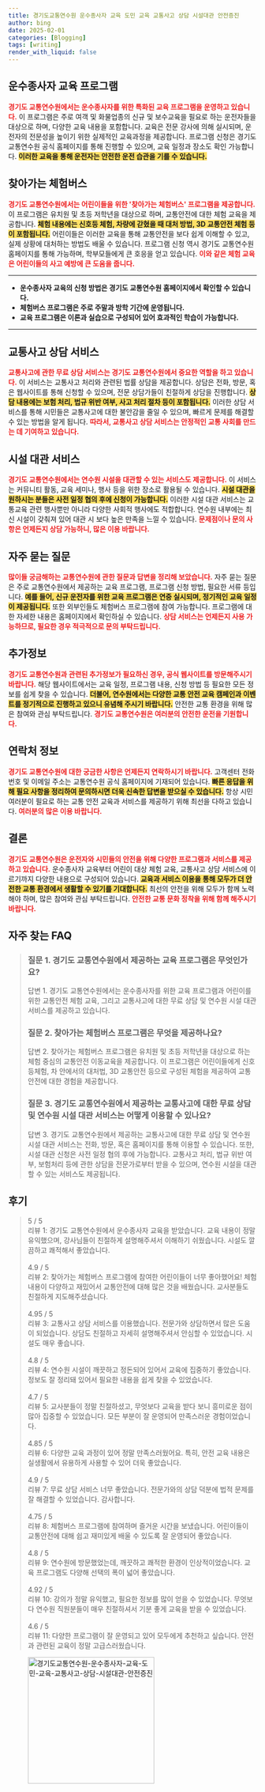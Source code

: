 ```yaml
---
title: 경기도교통연수원 운수종사자 교육 도민 교육 교통사고 상담 시설대관 안전증진
author: bing
date: 2025-02-01
categories: [Blogging]
tags: [writing]
render_with_liquid: false
---
```



<h2 id='운수종사자교육프로그램'>운수종사자 교육 프로그램</h2>

<p><b><span style="color: #ee2323;">경기도 교통연수원에서는 운수종사자를 위한 특화된 교육 프로그램을 운영하고 있습니다.</span></b> 이 프로그램은 주로 여객 및 화물업종의 신규 및 보수교육을 필요로 하는 운전자들을 대상으로 하며, 다양한 교육 내용을 포함합니다. 교육은 전문 강사에 의해 실시되며, 운전자의 전문성을 높이기 위한 실제적인 교육과정을 제공합니다. 프로그램 신청은 경기도 교통연수원 공식 홈페이지를 통해 진행할 수 있으며, 교육 일정과 장소도 확인 가능합니다. <b><span style="background-color: #ffe066;">이러한 교육을 통해 운전자는 안전한 운전 습관을 기를 수 있습니다.</span></b></p>

<h2 id='찾아가는체험버스'>찾아가는 체험버스</h2>

<p><b><span style="color: #ee2323;">경기도 교통연수원에서는 어린이들을 위한 '찾아가는 체험버스' 프로그램을 제공합니다.</span></b> 이 프로그램은 유치원 및 초등 저학년을 대상으로 하며, 교통안전에 대한 체험 교육을 제공합니다. <b><span style="background-color: #ffe066;">체험 내용에는 신호등 체험, 차량에 갇혔을 때 대처 방법, 3D 교통안전 체험 등이 포함됩니다.</span></b> 어린이들은 이러한 교육을 통해 교통안전을 보다 쉽게 이해할 수 있고, 실제 상황에 대처하는 방법도 배울 수 있습니다. 프로그램 신청 역시 경기도 교통연수원 홈페이지를 통해 가능하며, 학부모들에게 큰 호응을 얻고 있습니다. <b><span style="color: #ee2323;">이와 같은 체험 교육은 어린이들의 사고 예방에 큰 도움을 줍니다.</span></b></p>

<hr />

<ul>
    <li><b>운수종사자 교육의 신청 방법은 경기도 교통연수원 홈페이지에서 확인할 수 있습니다.</b></li>
    <li><b>체험버스 프로그램은 주로 주말과 방학 기간에 운영됩니다.</b></li>
    <li><b>교육 프로그램은 이론과 실습으로 구성되어 있어 효과적인 학습이 가능합니다.</b></li>
</ul>

<hr />

<h2 id='교통사고상담서비스'>교통사고 상담 서비스</h2>

<p><b><span style="color: #ee2323;">교통사고에 관한 무료 상담 서비스는 경기도 교통연수원에서 중요한 역할을 하고 있습니다.</span></b> 이 서비스는 교통사고 처리와 관련된 법률 상담을 제공합니다. 상담은 전화, 방문, 혹은 웹사이트를 통해 신청할 수 있으며, 전문 상담가들이 친절하게 상담을 진행합니다. <b><span style="background-color: #ffe066;">상담 내용에는 보험 처리, 법규 위반 여부, 사고 처리 절차 등이 포함됩니다.</span></b> 이러한 상담 서비스를 통해 시민들은 교통사고에 대한 불안감을 줄일 수 있으며, 빠르게 문제를 해결할 수 있는 방법을 알게 됩니다. <b><span style="color: #ee2323;">따라서, 교통사고 상담 서비스는 안정적인 교통 사회를 만드는 데 기여하고 있습니다.</span></b></p>

<h2 id='시설대관서비스'>시설 대관 서비스</h2>

<p><b><span style="color: #ee2323;">경기도 교통연수원에서는 연수원 시설을 대관할 수 있는 서비스도 제공합니다.</span></b> 이 서비스는 커뮤니티 활동, 교육 세미나, 행사 등을 위한 장소로 활용될 수 있습니다. <b><span style="background-color: #ffe066;">시설 대관을 원하시는 분들은 사전 일정 협의 후에 신청이 가능합니다.</span></b> 이러한 시설 대관 서비스는 교통교육 관련 행사뿐만 아니라 다양한 사회적 행사에도 적합합니다. 연수원 내부에는 최신 시설이 갖춰져 있어 대관 시 보다 높은 만족을 느낄 수 있습니다. <b><span style="color: #ee2323;">문제점이나 문의 사항은 언제든지 상담 가능하니, 많은 이용 바랍니다.</span></b></p>

<h2 id='자주묻는질문'>자주 묻는 질문</h2>

<p><b><span style="color: #ee2323;">많이들 궁금해하는 교통연수원에 관한 질문과 답변을 정리해 보았습니다.</span></b> 자주 묻는 질문은 주로 교통연수원에서 제공하는 교육 프로그램, 프로그램 신청 방법, 필요한 서류 등입니다. <b><span style="background-color: #ffe066;">예를 들어, 신규 운전자를 위한 교육 프로그램은 연중 실시되며, 정기적인 교육 일정이 제공됩니다.</span></b> 또한 외부인들도 체험버스 프로그램에 참여 가능합니다. 프로그램에 대한 자세한 내용은 홈페이지에서 확인하실 수 있습니다. <b><span style="color: #ee2323;">상담 서비스는 언제든지 사용 가능하므로, 필요한 경우 적극적으로 문의 부탁드립니다.</span></b></p>

<h2 id='추가정보'>추가정보</h2>

<p><b><span style="color: #ee2323;">경기도 교통연수원과 관련된 추가정보가 필요하신 경우, 공식 웹사이트를 방문해주시기 바랍니다.</span></b> 해당 웹사이트에서는 교육 일정, 프로그램 내용, 신청 방법 등 필요한 모든 정보를 쉽게 찾을 수 있습니다. <b><span style="background-color: #ffe066;">더불어, 연수원에서는 다양한 교통 안전 교육 캠페인과 이벤트를 정기적으로 진행하고 있으니 유념해 주시기 바랍니다.</span></b> 안전한 교통 환경을 위해 많은 참여와 관심 부탁드립니다. <b><span style="color: #ee2323;">경기도 교통연수원은 여러분의 안전한 운전을 기원합니다.</span></b></p>

<h2 id='연락처정보'>연락처 정보</h2>

<p><b><span style="color: #ee2323;">경기도 교통연수원에 대한 궁금한 사항은 언제든지 연락하시기 바랍니다.</span></b> 고객센터 전화번호 및 이메일 주소는 교통연수원 공식 홈페이지에 기재되어 있습니다. <b><span style="background-color: #ffe066;">빠른 응답을 위해 필요 사항을 정리하여 문의하시면 더욱 신속한 답변을 받으실 수 있습니다.</span></b> 항상 시민 여러분이 필요로 하는 교통 안전 교육과 서비스를 제공하기 위해 최선을 다하고 있습니다. <b><span style="color: #ee2323;">여러분의 많은 이용 바랍니다.</span></b></p>

<h2 id='결론'>결론</h2>

<p><b><span style="color: #ee2323;">경기도 교통연수원은 운전자와 시민들의 안전을 위해 다양한 프로그램과 서비스를 제공하고 있습니다.</span></b> 운수종사자 교육부터 어린이 대상 체험 교육, 교통사고 상담 서비스에 이르기까지 다양한 내용으로 구성되어 있습니다. <b><span style="background-color: #ffe066;">교육과 서비스 이용을 통해 모두가 더 안전한 교통 환경에서 생활할 수 있기를 기대합니다.</span></b> 최선의 안전을 위해 모두가 함께 노력해야 하며, 많은 참여와 관심 부탁드립니다. <b><span style="color: #ee2323;">안전한 교통 문화 정착을 위해 함께 해주시기 바랍니다.</span></b></p>

<h2 id='자주_찾는_FAQ'>자주 찾는 FAQ</h2>
<div itemscope="" itemtype="https://schema.org/FAQPage"> 
<blockquote> 
<div itemscope="" itemprop="mainEntity" itemtype="https://schema.org/Question"> 
<h3 itemprop="name">질문 1. 경기도 교통연수원에서 제공하는 교육 프로그램은 무엇인가요?</h3> 
<div itemscope="" itemprop="acceptedAnswer" itemtype="https://schema.org/Answer"> 
<span itemprop="text"> 
<p>답변 1. 경기도 교통연수원에서는 운수종사자를 위한 교육 프로그램과 어린이를 위한 교통안전 체험 교육, 그리고 교통사고에 대한 무료 상담 및 연수원 시설 대관 서비스를 제공하고 있습니다.</p> 
</span> 
</div> 
</div> 
<div itemscope="" itemprop="mainEntity" itemtype="https://schema.org/Question"> 
<h3 itemprop="name">질문 2. 찾아가는 체험버스 프로그램은 무엇을 제공하나요?</h3> 
<div itemscope="" itemprop="acceptedAnswer" itemtype="https://schema.org/Answer"> 
<span itemprop="text"> 
<p>답변 2. 찾아가는 체험버스 프로그램은 유치원 및 초등 저학년을 대상으로 하는 체험 중심의 교통안전 이동교육을 제공합니다. 이 프로그램은 어린이들에게 신호등체험, 차 안에서의 대처법, 3D 교통안전 등으로 구성된 체험을 제공하여 교통안전에 대한 경험을 제공합니다.</p> 
</span> 
</div> 
</div> 
<div itemscope="" itemprop="mainEntity" itemtype="https://schema.org/Question"> 
<h3 itemprop="name">질문 3. 경기도 교통연수원에서 제공하는 교통사고에 대한 무료 상담 및 연수원 시설 대관 서비스는 어떻게 이용할 수 있나요?</h3> 
<div itemscope="" itemprop="acceptedAnswer" itemtype="https://schema.org/Answer"> 
<span itemprop="text"> 
<p>답변 3. 경기도 교통연수원에서 제공하는 교통사고에 대한 무료 상담 및 연수원 시설 대관 서비스는 전화, 방문, 혹은 홈페이지를 통해 이용할 수 있습니다. 또한, 시설 대관 신청은 사전 일정 협의 후에 가능합니다. 교통사고 처리, 법규 위반 여부, 보험처리 등에 관한 상담을 전문가로부터 받을 수 있으며, 연수원 시설을 대관할 수 있는 서비스도 제공됩니다.</p> 
</span> 
</div> 
</div> 
</blockquote> 
</div>
<h2 id='후기'>후기</h2>
<div itemscope itemtype="https://schema.org/Product">
  <blockquote>
  <div itemprop="review" itemscope itemtype="https://schema.org/Review">
      <div itemprop="reviewRating" itemscope itemtype="https://schema.org/Rating"> <span itemprop="ratingValue">5</span> / <span itemprop="bestRating">5</span> </div>
      <span itemprop="reviewBody">리뷰 1: 경기도 교통연수원에서 운수종사자 교육을 받았습니다. 교육 내용이 정말 유익했으며, 강사님들이 친절하게 설명해주셔서 이해하기 쉬웠습니다. 시설도 깔끔하고 쾌적해서 좋았습니다.</span>
  </div>
  <br>
  <div itemprop="review" itemscope itemtype="https://schema.org/Review">
      <div itemprop="reviewRating" itemscope itemtype="https://schema.org/Rating"> <span itemprop="ratingValue">4.9</span> / <span itemprop="bestRating">5</span> </div>
      <span itemprop="reviewBody">리뷰 2: 찾아가는 체험버스 프로그램에 참여한 어린이들이 너무 좋아했어요! 체험 내용이 다양하고 재밌어서 교통안전에 대해 많은 것을 배웠습니다. 교사분들도 친절하게 지도해주셨습니다.</span>
  </div>
  <br>
  <div itemprop="review" itemscope itemtype="https://schema.org/Review">
      <div itemprop="reviewRating" itemscope itemtype="https://schema.org/Rating"> <span itemprop="ratingValue">4.95</span> / <span itemprop="bestRating">5</span> </div>
      <span itemprop="reviewBody">리뷰 3: 교통사고 상담 서비스를 이용했습니다. 전문가와 상담하면서 많은 도움이 되었습니다. 상담도 친절하고 자세히 설명해주셔서 안심할 수 있었습니다. 시설도 매우 좋습니다.</span>
  </div>
  <br>
  <div itemprop="review" itemscope itemtype="https://schema.org/Review">
      <div itemprop="reviewRating" itemscope itemtype="https://schema.org/Rating"> <span itemprop="ratingValue">4.8</span> / <span itemprop="bestRating">5</span> </div>
      <span itemprop="reviewBody">리뷰 4: 연수원 시설이 깨끗하고 정돈되어 있어서 교육에 집중하기 좋았습니다. 정보도 잘 정리돼 있어서 필요한 내용을 쉽게 찾을 수 있었습니다.</span>
  </div>
  <br>
  <div itemprop="review" itemscope itemtype="https://schema.org/Review">
      <div itemprop="reviewRating" itemscope itemtype="https://schema.org/Rating"> <span itemprop="ratingValue">4.7</span> / <span itemprop="bestRating">5</span> </div>
      <span itemprop="reviewBody">리뷰 5: 교사분들이 정말 친절하셨고, 무엇보다 교육을 받다 보니 흥미로운 점이 많아 집중할 수 있었습니다. 모든 부분이 잘 운영되어 만족스러운 경험이었습니다.</span>
  </div>
  <br>
  <div itemprop="review" itemscope itemtype="https://schema.org/Review">
      <div itemprop="reviewRating" itemscope itemtype="https://schema.org/Rating"> <span itemprop="ratingValue">4.85</span> / <span itemprop="bestRating">5</span> </div>
      <span itemprop="reviewBody">리뷰 6: 다양한 교육 과정이 있어 정말 만족스러웠어요. 특히, 안전 교육 내용은 실생활에서 유용하게 사용할 수 있어 더욱 좋았습니다.</span>
  </div>
  <br>
  <div itemprop="review" itemscope itemtype="https://schema.org/Review">
      <div itemprop="reviewRating" itemscope itemtype="https://schema.org/Rating"> <span itemprop="ratingValue">4.9</span> / <span itemprop="bestRating">5</span> </div>
      <span itemprop="reviewBody">리뷰 7: 무료 상담 서비스 너무 좋았습니다. 전문가와의 상담 덕분에 법적 문제를 잘 해결할 수 있었습니다. 감사합니다.</span>
  </div>
  <br>
  <div itemprop="review" itemscope itemtype="https://schema.org/Review">
      <div itemprop="reviewRating" itemscope itemtype="https://schema.org/Rating"> <span itemprop="ratingValue">4.75</span> / <span itemprop="bestRating">5</span> </div>
      <span itemprop="reviewBody">리뷰 8: 체험버스 프로그램에 참여하며 즐거운 시간을 보냈습니다. 어린이들이 교통안전에 대해 쉽고 재미있게 배울 수 있도록 잘 운영되어 좋았습니다.</span>
  </div>
  <br>
  <div itemprop="review" itemscope itemtype="https://schema.org/Review">
      <div itemprop="reviewRating" itemscope itemtype="https://schema.org/Rating"> <span itemprop="ratingValue">4.8</span> / <span itemprop="bestRating">5</span> </div>
      <span itemprop="reviewBody">리뷰 9: 연수원에 방문했었는데, 깨끗하고 쾌적한 환경이 인상적이었습니다. 교육 프로그램도 다양해 선택의 폭이 넓어 좋았습니다.</span>
  </div>
  <br>
  <div itemprop="review" itemscope itemtype="https://schema.org/Review">
      <div itemprop="reviewRating" itemscope itemtype="https://schema.org/Rating"> <span itemprop="ratingValue">4.92</span> / <span itemprop="bestRating">5</span> </div>
      <span itemprop="reviewBody">리뷰 10: 강의가 정말 유익했고, 필요한 정보를 많이 얻을 수 있었습니다. 무엇보다 연수원 직원분들이 매우 친절하셔서 기분 좋게 교육을 받을 수 있었습니다.</span>
  </div>
  <br>
  <div itemprop="review" itemscope itemtype="https://schema.org/Review">
      <div itemprop="reviewRating" itemscope itemtype="https://schema.org/Rating"> <span itemprop="ratingValue">4.6</span> / <span itemprop="bestRating">5</span> </div>
      <span itemprop="reviewBody">리뷰 11: 다양한 프로그램이 잘 운영되고 있어 모두에게 추천하고 싶습니다. 안전과 관련된 교육이 정말 고급스러웠습니다.</span>
  </div>
  </blockquote>
</div>
<figure class="image"><img src="https://yellowplanner.github.io/assets/img/thumbnail/경기도교통연수원-운수종사자-교육-도민-교육-교통사고-상담-시설대관-안전증진.webp" alt="경기도교통연수원-운수종사자-교육-도민-교육-교통사고-상담-시설대관-안전증진" width="256" height="256"></figure>